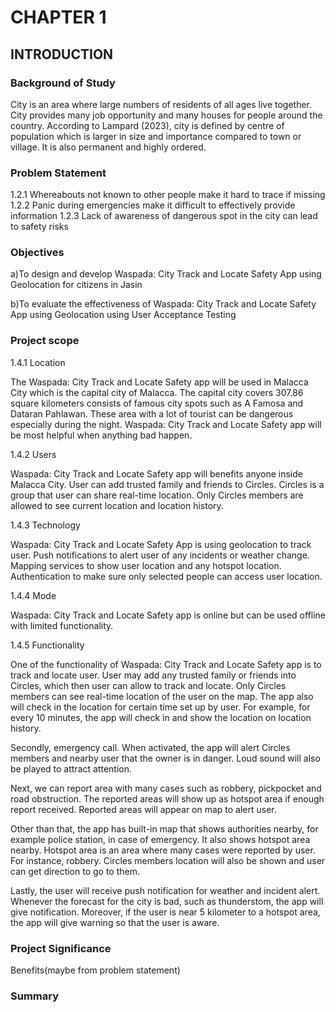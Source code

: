# CHAPTER 1

## INTRODUCTION

### Background of Study

City is an area where large numbers of residents of all ages live together. City provides many job opportunity and many houses for people around the country. According to Lampard (2023), city is defined by centre of population which is larger in size and importance compared to town or village. It is also permanent and highly ordered.

### Problem Statement

1.2.1	Whereabouts not known to other people make it hard to trace if missing
1.2.2	Panic during emergencies make it difficult to effectively provide information
1.2.3	Lack of awareness of dangerous spot in the city can lead to safety risks

### Objectives

a)To design and develop Waspada: City Track and Locate Safety App using Geolocation for citizens in Jasin

b)To evaluate the effectiveness of Waspada: City Track and Locate Safety App using Geolocation using User Acceptance Testing

### Project scope

1.4.1	Location

The Waspada: City Track and Locate Safety app will be used in Malacca City which is the capital city of Malacca. The capital city covers 307.86 square kilometers consists of famous city spots such as A Famosa and Dataran Pahlawan. These area with a lot of tourist can be dangerous especially during the night. Waspada: City Track and Locate Safety app will be most helpful when anything bad happen.

1.4.2	Users

Waspada: City Track and Locate Safety app will benefits anyone inside Malacca City. User can add trusted family and friends to Circles. Circles is a group that user can share real-time location. Only Circles members are allowed to see current location and location history.

1.4.3	Technology

Waspada: City Track and Locate Safety App is using geolocation to track user. Push notifications to alert user of any incidents or weather change. Mapping services to show user location and any hotspot location. Authentication to make sure only selected people can access user location.

1.4.4	Mode

Waspada: City Track and Locate Safety app is online but can be used offline with limited functionality.

1.4.5	Functionality

One of the functionality of Waspada: City Track and Locate Safety app is to track and locate user. User may add any trusted family or friends into Circles, which then user can allow to track and locate. Only Circles members can see real-time location of the user on the map. The app also will check in the location for certain time set up by user. For example, for every 10 minutes, the app will check in and show the location on location history.

Secondly, emergency call. When activated, the app will alert Circles members and nearby user that the owner is in danger. Loud sound will also be played to attract attention.

Next, we can report area with many cases such as robbery, pickpocket and road obstruction. The reported areas will show up as hotspot area if enough report received. Reported areas will appear on map to alert user.

Other than that, the app has built-in map that shows authorities nearby, for example police station, in case of emergency. It also shows hotspot area nearby. Hotspot area is an area where many cases were reported by user. For instance, robbery. Circles members location will also be shown and user can get direction to go to them.

Lastly, the user will receive push notification for weather and incident alert. Whenever the forecast for the city is bad, such as thunderstom, the app will give notification. Moreover, if the user is near 5 kilometer to a hotspot area, the app will give warning so that the user is aware. 

### Project Significance
Benefits(maybe from problem statement)

### Summary
